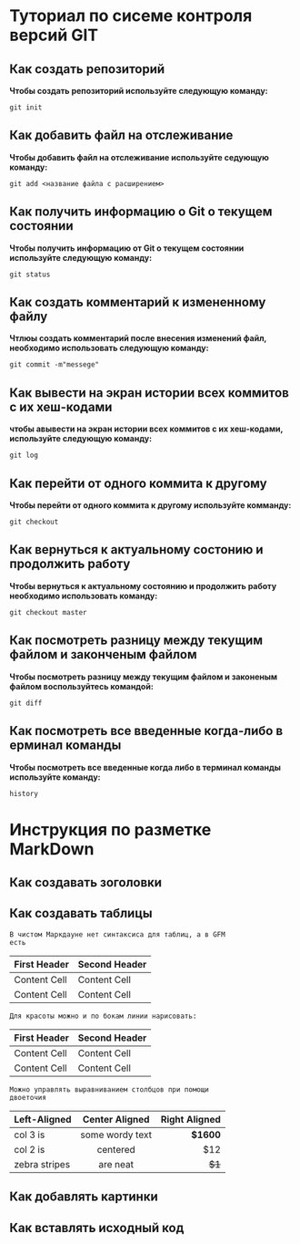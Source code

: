 # Туториал по сисеме контроля версий GIT

## Как создать репозиторий

**Чтобы создать репозиторий используйте следующую команду:**

```
git init
```

## Как добавить файл на отслеживание

**Чтобы добавить файл на отслеживание используйте седующую команду:**

```
git add <название файла с расширением>
```

## Как получить информацию о Git о текущем состоянии

**Чтобы получить информацию от Git о текущем состоянии используйте следующую команду:**

```
git status
```

## Как создать комментарий к измененному файлу

**Чтлюы создать комментарий после внесения изменений файл, необходимо использовать следующую команду:**

```
git commit -m"messege"
```

## Как вывести на экран истории всех коммитов с их хеш-кодами

**чтобы авывести на экран истории всех коммитов с их хеш-кодами, используйте следующую команду:**

```
git log
```

## Как перейти от одного коммита к другому

**Чтобы перейти от одного коммита к другому используйте комманду:**

```
git checkout
```

## Как вернуться к актуальному состонию и продолжить работу

**Чтобы вернуться к актуальному состоянию и продолжить работу необходимо использовать команду:**

```
git checkout master
```

## Как посмотреть разницу между текущим файлом и законченым файлом

**Чтобы посмотреть разницу между текущим файлом и законеным файлом воспользуйтесь командой:**

```
git diff
```

## Как посмотреть все введенные когда-либо в ерминал команды

**Чтобы посмотреть все введенные когда либо в терминал команды используйте команду:**

```
history
```


# Инструкция по разметке MarkDown

## Как создавать зоголовки


## Как создавать таблицы


```
В чистом Маркдауне нет синтаксиса для таблиц, а в GFM
есть
```
First Header | Second Header
------------- | -------------
Content Cell | Content Cell
Content Cell | Content Cell
```
Для красоты можно и по бокам линии нарисовать:
```
| First Header | Second Header |
| ------------- | ------------- |
| Content Cell | Content Cell |
| Content Cell | Content Cell |
```
Можно управлять выравниванием столбцов при помощи
двоеточия 
```
| Left-Aligned | Center Aligned | Right Aligned |
|:------------- |:---------------:| -------------:|
| col 3 is | some wordy text | **$1600** |
| col 2 is | centered | $12 |
| zebra stripes | are neat | ~~$1~~ |

## Как добавлять картинки


## Как вставлять исходный код

